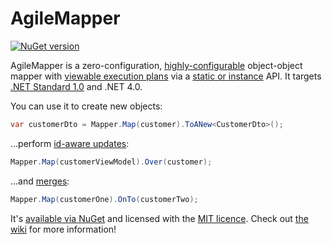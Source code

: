 # AgileMapper

[![NuGet version](https://badge.fury.io/nu/AgileObjects.AgileMapper.svg)](https://badge.fury.io/nu/AgileObjects.AgileMapper)

AgileMapper is a zero-configuration, [highly-configurable](https://github.com/agileobjects/AgileMapper/wiki/Configuration) object-object mapper with [viewable execution plans](https://github.com/agileobjects/AgileMapper/wiki/Using-Execution-Plans) 
via a [static or instance](https://github.com/agileobjects/AgileMapper/wiki/Static-vs-Instance-Mappers) API. It targets [.NET Standard 1.0](https://docs.microsoft.com/en-us/dotnet/articles/standard/library) and .NET 4.0.

You can use it to create new objects:

```C#
var customerDto = Mapper.Map(customer).ToANew<CustomerDto>();
```

...perform [id-aware updates](https://github.com/agileobjects/AgileMapper/wiki/Performing-Updates):

```C#
Mapper.Map(customerViewModel).Over(customer);
```

...and [merges](https://github.com/agileobjects/AgileMapper/wiki/Performing-Merges):

```C#
Mapper.Map(customerOne).OnTo(customerTwo);
```

It's [available via NuGet](https://www.nuget.org/packages/AgileObjects.AgileMapper) and licensed with the 
[MIT licence](https://github.com/agileobjects/AgileMapper/blob/master/LICENCE.md). Check out [the wiki](https://github.com/agileobjects/AgileMapper/wiki)
for more information!
